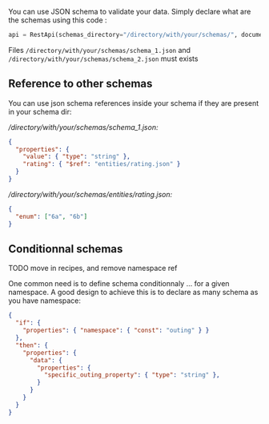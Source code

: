You can use JSON schema to validate your data. Simply declare what are the schemas using this code : 

```python
api = RestApi(schemas_directory="/directory/with/your/schemas/", document_schemas=["schema_1.json", "schema_2.json"])
```

Files `/directory/with/your/schemas/schema_1.json` and `/directory/with/your/schemas/schema_2.json` must exists

## Reference to other schemas

You can use json schema references inside your schema if they are present in your schema dir:

*/directory/with/your/schemas/schema_1.json:*

```json
{
  "properties": {
    "value": { "type": "string" },
    "rating": { "$ref": "entities/rating.json" }
  }
}
```

*/directory/with/your/schemas/entities/rating.json:*
```json
{
  "enum": ["6a", "6b"]
}
```

## Conditionnal schemas

TODO move in recipes, and remove namespace ref 

One common need is to define schema conditionnaly ... for a given namespace. A good design to achieve this is to declare as many schema as you have namespace: 

```json
{
  "if": {
    "properties": { "namespace": { "const": "outing" } }
  },
  "then": {
    "properties": {
      "data": {
        "properties": {
          "specific_outing_property": { "type": "string" },
        }
      }
    }
  }
}
```

